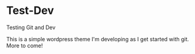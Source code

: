 # Test-Dev
Testing Git and Dev


This is a simple wordpress theme I'm developing as I get started with git. More to come!
